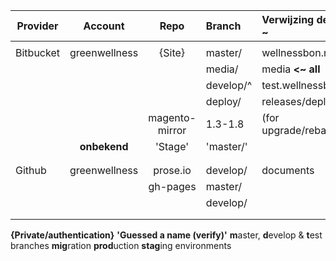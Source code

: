 
| Provider| Account     | Repo          | Branch   | Verwijzing default ~ | Onwner  |
| --------|:-----------:|:-------------:|:-------- |:-------------------- |:-------:|
|         |             |               |          |                      |         |
|Bitbucket|greenwellness| {Site}        | master/  | wellnessbon.nl       | Rob     |
|         |             |               | media/   | media **<~ all**     | Rob     |
|         |             |               | develop/^| test.wellnessbon.nl  | Rob     |
|         |             |               | deploy/  | releases/deployed    | Lennart |
|         |             | magento-mirror| 1.3-1.8  | (for upgrade/rebase) | -       |
|         |**onbekend** | 'Stage'       |'master/' |                      | Paul    |
|         |             |               |          |                      |         |
|         |             |               |          |                      |         |
| Github  |greenwellness| prose.io      | develop/ | documents            | Rob     |
|         |             | gh-pages      | master/  |                      |         |
|         |             |               | develop/ |                      |         |
|         |             |               |          |                      |         |
|         |             |               |          |                      |         |

**{**Private/authentication**}**
**'**Guessed a name (verify)**'**
**m**aster, **d**evelop & **t**est branches
**mig**ration **prod**uction **stag**ing environments
